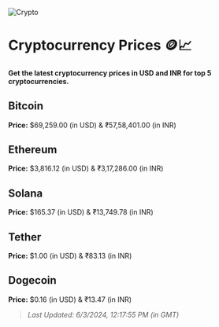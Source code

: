 
![Crypto](https://www.techguide.com.au/wp-content/uploads/2020/11/crypto3.jpeg)

# Cryptocurrency Prices 🪙📈

#### Get the latest cryptocurrency prices in USD and INR for top 5 cryptocurrencies.

## Bitcoin

**Price:** $69,259.00 (in USD) & ₹57,58,401.00 (in INR)

## Ethereum

**Price:** $3,816.12 (in USD) & ₹3,17,286.00 (in INR)

## Solana

**Price:** $165.37 (in USD) & ₹13,749.78 (in INR)

## Tether

**Price:** $1.00 (in USD) & ₹83.13 (in INR)

## Dogecoin

**Price:** $0.16 (in USD) & ₹13.47 (in INR)

> _Last Updated: 6/3/2024, 12:17:55 PM (in GMT)_
